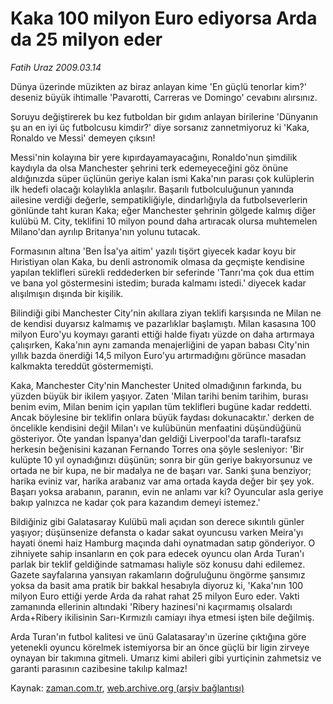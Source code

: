 # Kaka 100 milyon Euro ediyorsa Arda da 25 milyon eder

*Fatih Uraz 2009.03.14*

<tr><td class="metin" colspan="2" style="padding-top: 20px; padding-left: 5px; padding-right: 10px;">Dünya üzerinde müzikten az biraz anlayan kime 'En güçlü tenorlar kim?' deseniz büyük ihtimalle 'Pavarotti, Carreras ve Domingo' cevabını alırsınız.</td></tr><tr><td class="metin" colspan="2" style="padding-top: 20px; padding-left: 5px; padding-right: 10px;"><p>Soruyu değiştirerek bu kez futboldan bir gıdım anlayan birilerine 'Dünyanın şu an en iyi üç futbolcusu kimdir?' diye sorsanız zannetmiyoruz ki 'Kaka, Ronaldo ve Messi' demeyen çıksın!
<p>Messi'nin kolayına bir yere kıpırdayamayacağını, Ronaldo'nun şimdilik kaydıyla da olsa Manchester şehrini terk edemeyeceğini göz önüne aldığınızda süper üçlünün geriye kalan ismi Kaka'nın parası çok kulüplerin ilk hedefi olacağı kolaylıkla anlaşılır. Başarılı futbolculuğunun yanında ailesine verdiği değerle, sempatikliğiyle, dindarlığıyla da futbolseverlerin gönlünde taht kuran Kaka; eğer Manchester şehrinin gölgede kalmış diğer kulübü M. City, teklifini 10 milyon pound daha artıracak olursa muhtemelen Milano'dan ayrılıp Britanya'nın yolunu tutacak.
<p>Formasının altına 'Ben İsa'ya aitim' yazılı tişört giyecek kadar koyu bir Hıristiyan olan Kaka, bu denli astronomik olmasa da geçmişte kendisine yapılan teklifleri sürekli reddederken bir seferinde 'Tanrı'ma çok dua ettim ve bana yol göstermesini istedim; burada kalmamı istedi.' diyecek kadar alışılmışın dışında bir kişilik.
<p>Bilindiği gibi Manchester City'nin akıllara ziyan teklifi karşısında ne Milan ne de kendisi duyarsız kalmamış ve pazarlıklar başlamıştı. Milan kasasına 100 milyon Euro'yu koymayı garanti ettiği halde fiyatı yüzde on daha artırmaya çalışırken, Kaka'nın aynı zamanda menajerliğini de yapan babası City'nin yıllık bazda önerdiği 14,5 milyon Euro'yu artırmadığını görünce masadan kalkmakta tereddüt göstermemişti.
<p>Kaka, Manchester City'nin Manchester United olmadığının farkında, bu yüzden büyük bir ikilem yaşıyor. Zaten 'Milan tarihi benim tarihim, burası benim evim, Milan benim için yapılan tüm teklifleri bugüne kadar reddetti. Ancak böylesine bir teklifin onlara büyük faydası dokunacaktır.' derken de öncelikle kendisini değil Milan'ı ve kulübünün menfaatini düşündüğünü gösteriyor. Öte yandan İspanya'dan geldiği Liverpool'da taraflı-tarafsız herkesin beğenisini kazanan Fernando Torres ona şöyle sesleniyor: 'Bir kulüpte 10 yıl oynadığınızı düşünün; sonra bir gün geriye bakıyorsunuz ve ortada ne bir kupa, ne bir madalya ne de başarı var. Sanki şuna benziyor; harika eviniz var, harika arabanız var ama ortada kayda değer bir şey yok. Başarı yoksa arabanın, paranın, evin ne anlamı var ki? Oyuncular asla geriye bakıp yalnızca ne kadar çok para kazandım demeyi istemez.'
<p>Bildiğiniz gibi Galatasaray Kulübü mali açıdan son derece sıkıntılı günler yaşıyor; düşünsenize defansta o kadar sakat oyuncusu varken Meira'yı hayati önemi haiz Hamburg maçında dahi oynatmadan satıp gönderiyor. O zihniyete sahip insanların en çok para edecek oyuncu olan Arda Turan'ı parlak bir teklif geldiğinde satmaması haliyle söz konusu dahi edilemez. Gazete sayfalarına yansıyan rakamların doğruluğunu öngörme şansımız yoksa da basit ama pratik bir bakkal hesabıyla diyoruz ki, 'Kaka'nın 100 milyon Euro ettiği yerde Arda da rahat rahat 25 milyon Euro eder. Vakti zamanında ellerinin altındaki 'Ribery hazinesi'ni kaçırmamış olsalardı Arda+Ribery ikilisinin Sarı-Kırmızılı camiayı ihya etmesi işten bile değilmiş.
<p>Arda Turan'ın futbol kalitesi ve ünü Galatasaray'ın üzerine çıktığına göre yetenekli oyuncu körelmek istemiyorsa bir an önce güçlü bir ligin zirveye oynayan bir takımına gitmeli. Umarız kimi abileri gibi yurtiçinin zahmetsiz ve garanti parasının cazibesine takılıp kalmaz!<br/></p></p></p></p></p></p></p></td></tr>

Kaynak: [zaman.com.tr](http://zaman.com.tr/yazar.do?yazino=825227), [web.archive.org (arşiv bağlantısı)](http://web.archive.org/web/20090316234015/http://www.zaman.com.tr:80/yazar.do?yazino=825227)
